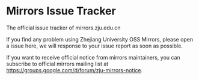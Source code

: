 Mirrors Issue Tracker
========

The official issue tracker of mirrors.zju.edu.cn

If you find any problem using Zhejiang University OSS Mirrors, please open a issue here, we will response to your issue report as soon as possible.

If you want to receive official notice from mirrors maintainers, you can subscribe to official mirrors mailing list at https://groups.google.com/d/forum/zju-mirrors-notice. 
